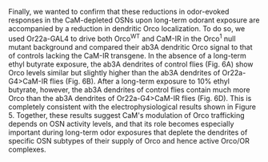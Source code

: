 Finally, we wanted to confirm that these reductions in odor-evoked responses in the CaM-depleted OSNs upon long-term odorant exposure are accompanied by a reduction in dendritic Orco localization.
To do so, we used Or22a-GAL4 to drive both Orco<sup>WT</sup> and CaM-IR in the Orco<sup>1</sup> null mutant background and compared their ab3A dendritic Orco signal to that of controls lacking the CaM-IR transgene.
In the absence of a long-term ethyl butyrate exposure, the ab3A dendrites of control flies (Fig. 6A) show Orco levels similar but slightly higher than the ab3A dendrites of Or22a-G4>CaM-IR flies (Fig. 6B).
After a long-term exposure to 10% ethyl butyrate, however, the ab3A dendrites of control flies contain much more Orco than the ab3A dendrites of Or22a-G4>CaM-IR flies (Fig. 6D).
This is completely consistent with the electrophysiological results shown in Figure 5.
Together, these results suggest CaM's modulation of Orco trafficking depends on OSN activity levels, and that its role becomes especially important during long-term odor exposures that deplete the dendrites of specific OSN subtypes of their supply of Orco and hence active Orco/OR complexes.